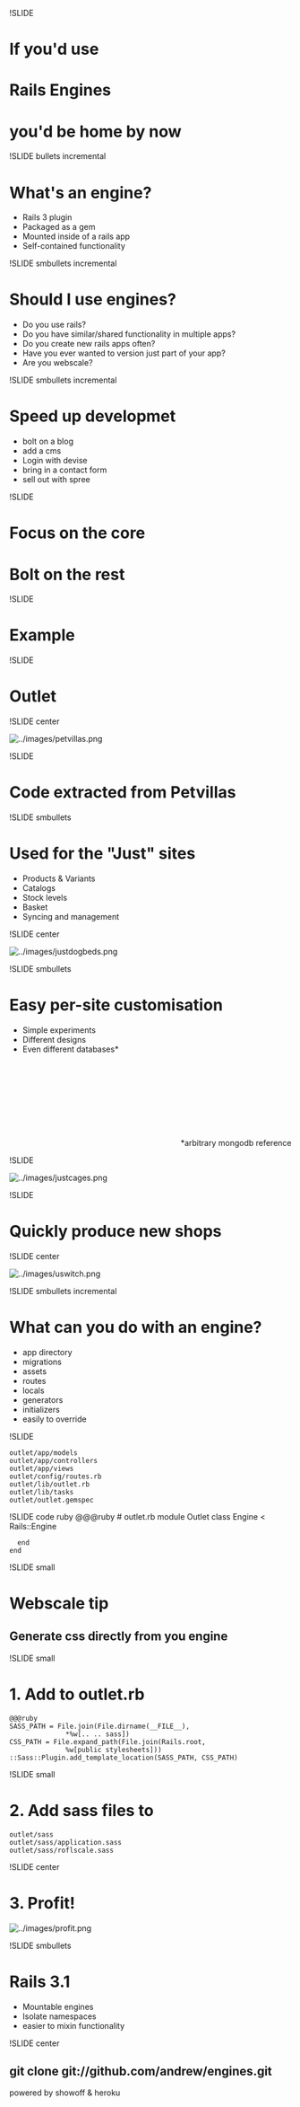 !SLIDE
# If you'd use #
# Rails Engines #
# you'd be home by now #

!SLIDE bullets incremental
# What's an engine? #

* Rails 3 plugin
* Packaged as a gem
* Mounted inside of a rails app
* Self-contained functionality

!SLIDE smbullets incremental
# Should I use engines? #

* Do you use rails?
* Do you have similar/shared functionality in multiple apps?
* Do you create new rails apps often?
* Have you ever wanted to version just part of your app?
* Are you webscale?

!SLIDE smbullets incremental
# Speed up developmet #

* bolt on a blog
* add a cms
* Login with devise
* bring in a contact form
* sell out with spree

!SLIDE
# Focus on the core #
# Bolt on the rest #

!SLIDE
# Example #

!SLIDE
# Outlet #

!SLIDE center

![../images/petvillas.png](../images/petvillas.png)

!SLIDE

# Code extracted from Petvillas

!SLIDE smbullets

# Used for the "Just" sites #

* Products & Variants
* Catalogs
* Stock levels
* Basket
* Syncing and management

!SLIDE center

![../images/justdogbeds.png](../images/justdogbeds.png)

!SLIDE smbullets

# Easy per-site customisation #

* Simple experiments
* Different designs
* Even different databases*

<span style='text-align:right;display:block;margin-top:150px'>*arbitrary mongodb reference</span>

!SLIDE

![../images/justcages.png](../images/justcages.png)

!SLIDE

# Quickly produce new shops #

!SLIDE center

![../images/uswitch.png](../images/uswitch.png)

!SLIDE smbullets incremental
# What can you do with an engine? #

* app directory
* migrations
* assets
* routes
* locals
* generators
* initializers
* easily to override

!SLIDE

    outlet/app/models
    outlet/app/controllers
    outlet/app/views
    outlet/config/routes.rb
    outlet/lib/outlet.rb
    outlet/lib/tasks
    outlet/outlet.gemspec

!SLIDE code ruby
    @@@ruby
    # outlet.rb
    module Outlet
      class Engine < Rails::Engine

      end
    end

!SLIDE small
# Webscale tip #
## Generate css directly from you engine ##

!SLIDE small
# 1. Add to outlet.rb #

    @@@ruby
    SASS_PATH = File.join(File.dirname(__FILE__),
                  *%w[.. .. sass])
    CSS_PATH = File.expand_path(File.join(Rails.root,
                  %w[public stylesheets]))
    ::Sass::Plugin.add_template_location(SASS_PATH, CSS_PATH)

!SLIDE small
# 2. Add sass files to #
    outlet/sass
    outlet/sass/application.sass
    outlet/sass/roflscale.sass

!SLIDE center
# 3. Profit! #
![../images/profit.png](../images/profit.png)

!SLIDE smbullets
# Rails 3.1 #

* Mountable engines
* Isolate namespaces
* easier to mixin functionality

!SLIDE center
## git clone git://github.com/andrew/engines.git ##
powered by showoff & heroku